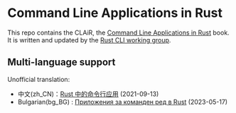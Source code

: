 # Command Line Applications in Rust

This repo contains the CLAiR, the [Command Line Applications in Rust][clair] book.
It is written and updated by the [Rust CLI working group][wg].

## Multi-language support

Unofficial translation:

- 中文(zh_CN)：[Rust 中的命令行应用][rust-cli-zh_CN] (2021-09-13)
- Bulgarian(bg_BG) : [Приложения за команден ред в Rust][rust-cli-bg_BG] (2023-05-17)
  
[clair]: <https://rust-cli.github.io/book/>
[wg]: <https://github.com/rust-cli/meta>
[rust-cli-zh_CN]: <https://suibianxiedianer.github.io/rust-cli-book-zh_CN/>
[rust-cli-bg_BG]: <https://tmollov.github.io/rust-cli-book-bg_BG/>
